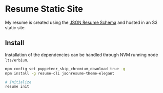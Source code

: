 # Resume Static Site

My resume is created using the [JSON Resume Schema](https://jsonresume.org/schema/) and hosted in an S3 static site.

## Install

Installation of the dependencies can be handled through NVM running node `lts/erbium`.

```bash
npm config set puppeteer_skip_chromium_download true -g
npm install -g resume-cli jsonresume-theme-elegant

# Initialize
resume init
```
